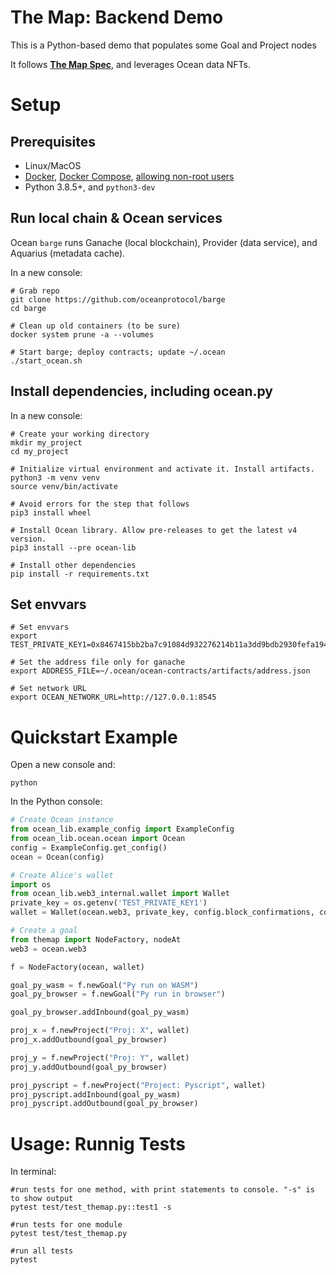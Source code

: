 # The Map: Backend Demo

This is a Python-based demo that populates some Goal and Project nodes

It follows **[The Map Spec](https://docs.google.com/document/d/1yS5EBGSbyfGnAQXkVqc-jKegME8xDbsephDIKAGOl0g/edit#heading=h.rjp9y39k12t7)**, and leverages Ocean data NFTs.

# Setup

## Prerequisites

-   Linux/MacOS
-   [Docker](https://docs.docker.com/engine/install/), [Docker Compose](https://docs.docker.com/compose/install/), [allowing non-root users](https://www.thegeekdiary.com/run-docker-as-a-non-root-user/)
-   Python 3.8.5+, and `python3-dev`

## Run local chain & Ocean services

Ocean `barge` runs Ganache (local blockchain), Provider (data service), and Aquarius (metadata cache).

In a new console:

```console
# Grab repo
git clone https://github.com/oceanprotocol/barge
cd barge

# Clean up old containers (to be sure)
docker system prune -a --volumes

# Start barge; deploy contracts; update ~/.ocean
./start_ocean.sh
```

## Install dependencies, including ocean.py

In a new console:

```console
# Create your working directory
mkdir my_project
cd my_project

# Initialize virtual environment and activate it. Install artifacts.
python3 -m venv venv
source venv/bin/activate

# Avoid errors for the step that follows
pip3 install wheel

# Install Ocean library. Allow pre-releases to get the latest v4 version.
pip3 install --pre ocean-lib

# Install other dependencies
pip install -r requirements.txt
```

## Set envvars
```console
# Set envvars
export TEST_PRIVATE_KEY1=0x8467415bb2ba7c91084d932276214b11a3dd9bdb2930fefa194b666dd8020b99

# Set the address file only for ganache
export ADDRESS_FILE=~/.ocean/ocean-contracts/artifacts/address.json

# Set network URL
export OCEAN_NETWORK_URL=http://127.0.0.1:8545
```

# Quickstart Example

Open a new console and:
```console
python
```

In the Python console:

```python
# Create Ocean instance
from ocean_lib.example_config import ExampleConfig
from ocean_lib.ocean.ocean import Ocean
config = ExampleConfig.get_config()
ocean = Ocean(config)

# Create Alice's wallet
import os
from ocean_lib.web3_internal.wallet import Wallet
private_key = os.getenv('TEST_PRIVATE_KEY1')
wallet = Wallet(ocean.web3, private_key, config.block_confirmations, config.transaction_timeout)

# Create a goal
from themap import NodeFactory, nodeAt
web3 = ocean.web3

f = NodeFactory(ocean, wallet)

goal_py_wasm = f.newGoal("Py run on WASM")
goal_py_browser = f.newGoal("Py run in browser")

goal_py_browser.addInbound(goal_py_wasm)

proj_x = f.newProject("Proj: X", wallet)
proj_x.addOutbound(goal_py_browser)

proj_y = f.newProject("Proj: Y", wallet)
proj_y.addOutbound(goal_py_browser)

proj_pyscript = f.newProject("Project: Pyscript", wallet)
proj_pyscript.addInbound(goal_py_wasm)
proj_pyscript.addOutbound(goal_py_browser)
```

# Usage: Runnig Tests

In terminal:
```console
#run tests for one method, with print statements to console. "-s" is to show output
pytest test/test_themap.py::test1 -s

#run tests for one module
pytest test/test_themap.py

#run all tests
pytest
```